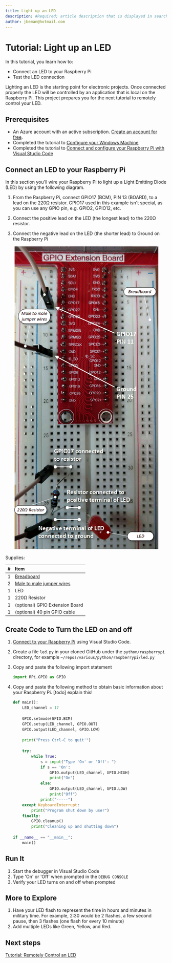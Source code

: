 ```yaml
---
title: Light up an LED 
description: #Required; article description that is displayed in search results. 
author: jbeman@hotmail.com
---
```


# Tutorial: Light up an LED

In this tutorial, you learn how to:

- Connect an LED to your Raspberry Pi
- Test the LED connection

Lighting an LED is the starting point for electronic projects. Once connected properly the LED will be controlled by an application that is local on the Raspberry Pi. This project prepares you for the next tutorial to remotely control your LED.

## Prerequisites

- An Azure account with an active subscription. [Create an account for free](https://azure.microsoft.com/free/?WT.mc_id=A261C142F).
- Completed the tutorial to [Configure your Windows Machine](tutorial-configure.md)
- Completed the tutorial to [Connect and configure your Raspberry Pi with Visual Studio Code](tutorial-rasp-connect.md)

## Connect an LED to your Raspberry Pi

In this section you'll wire your Raspberry Pi to light up a Light Emitting Diode (LED) by using the following diagram.

1. From the Raspberry Pi, connect GPIO17 (BCM), PIN 13 (BOARD), to a lead on the 220Ω resistor.  GPIO17 used in this example isn't special, as you can use any GPIO pin, e.g. GPIO2, GPIO12, etc.
1. Connect the positive lead on the LED (the longest lead) to the 220Ω resistor.
1. Connect the negative lead on the LED (the shorter lead) to Ground on the Raspberry Pi

    ![lnk_raspled]

Supplies:

|#  |Item  |
|:---|:---|
|1     | [Breadboard](https://www.circuitbread.com/ee-faq/what-is-a-breadboard) |
|2     | [Male to male jumper wires](https://store.robotechvalley.com/product/male-to-male-jumper-wires/#:~:text=Description%3A%20male%20to%20male%20jumper%20wires%20These%20superior,arrangement%20of%20every%20one%20of%20ten%20rainbow%20tone.) |
|1     | LED |
|1     | 220Ω Resistor |
|1     | (optional) GPIO Extension Board |
|1     | (optional) 40 pin GPIO cable |

## Create Code to Turn the LED on and off
<!-- Introduction paragraph -->
1. [Connect to your Raspberry Pi](https://code.visualstudio.com/docs/remote/ssh#_connect-to-a-remote-host) using Visual Studio Code.
1. Create a file `led.py` in your cloned GitHub under the `python/raspberrypi` directory, for example `~/repos/various/python/raspberrypi/led.py`
1. Copy and paste the following import statement

    ```python
    import RPi.GPIO as GPIO
    ```

1. Copy and paste the following method to obtain basic information about your Raspberry Pi. [todo] explain this!

    ```python
    def main():
        LED_channel = 17
    
        GPIO.setmode(GPIO.BCM)
        GPIO.setup(LED_channel, GPIO.OUT)
        GPIO.output(LED_channel, GPIO.LOW)
    
        print("Press Ctrl-C to quit'")
    
        try:
            while True:
                s = input("Type 'On' or 'Off': ")
                if s == 'On':
                    GPIO.output(LED_channel, GPIO.HIGH)
                    print("On")
                else:
                    GPIO.output(LED_channel, GPIO.LOW)
                    print("Off")
                print("-----")
        except KeyboardInterrupt:
            print("Program shut down by user")
        finally:
            GPIO.cleanup()
            print("Cleaning up and shutting down")
    
    if __name__ == "__main__":
        main()
    ```

## Run It
<!-- Introduction paragraph -->
1. Start the debugger in Visual Studio Code
1. Type 'On' or 'Off' when prompted in the `DEBUG CONSOLE`
1. Verify your LED turns on and off when prompted

## More to Explore

1. Have your LED flash to represent the time in hours and minutes in military time. For example, 2:30 would be 2 flashes, a few second pause, then 3 flashes (one flash for every 10 minute)
1. Add multiple LEDs like Green, Yellow, and Red.

## Next steps

[Tutorial: Remotely Control an LED](tutorial-rasp-remoteled.md)

<!--images-->

[lnk_raspled]: media/tutorial-rasp-led/rasp-led.png

